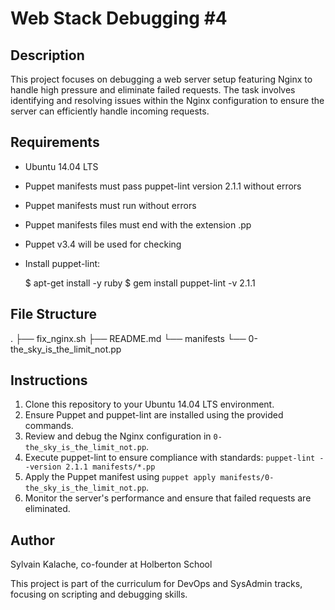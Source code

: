 # Web Stack Debugging #4

## Description
This project focuses on debugging a web server setup featuring Nginx to handle high pressure and eliminate failed requests. The task involves identifying and resolving issues within the Nginx configuration to ensure the server can efficiently handle incoming requests.

## Requirements
- Ubuntu 14.04 LTS
- Puppet manifests must pass puppet-lint version 2.1.1 without errors
- Puppet manifests must run without errors
- Puppet manifests files must end with the extension .pp
- Puppet v3.4 will be used for checking
- Install puppet-lint:

	$ apt-get install -y ruby
	$ gem install puppet-lint -v 2.1.1

## File Structure

.
├── fix_nginx.sh
├── README.md
└── manifests
└── 0-the_sky_is_the_limit_not.pp


## Instructions
1. Clone this repository to your Ubuntu 14.04 LTS environment.
2. Ensure Puppet and puppet-lint are installed using the provided commands.
3. Review and debug the Nginx configuration in `0-the_sky_is_the_limit_not.pp`.
4. Execute puppet-lint to ensure compliance with standards: `puppet-lint --version 2.1.1 manifests/*.pp`
5. Apply the Puppet manifest using `puppet apply manifests/0-the_sky_is_the_limit_not.pp`.
6. Monitor the server's performance and ensure that failed requests are eliminated.

## Author
Sylvain Kalache, co-founder at Holberton School

This project is part of the curriculum for DevOps and SysAdmin tracks, focusing on scripting and debugging skills.
